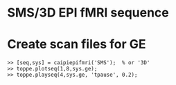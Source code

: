 # SMS/3D EPI fMRI sequence

# Create scan files for GE

```
>> [seq,sys] = caipiepifmri('SMS');  % or '3D'
>> toppe.plotseq(1,8,sys.ge);
>> toppe.playseq(4,sys.ge, 'tpause', 0.2);
```
